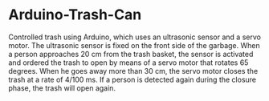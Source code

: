 # Arduino-Trash-Can
Controlled trash using Arduino, which uses an ultrasonic sensor and a servo motor.
The ultrasonic sensor is fixed on the front side of the garbage. When a person approaches 20 cm from the trash basket, the sensor is activated and ordered the trash to open by means of a servo motor that rotates 65 degrees. When he goes away more than 30 cm, the servo motor closes the trash at a rate of
4/100 ms. If a person is detected again during the closure phase, the trash will open again.
